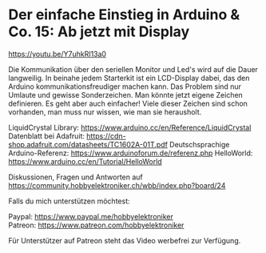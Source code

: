 # Der einfache Einstieg in Arduino & Co. 15: Ab jetzt mit Display
 
https://youtu.be/Y7uhkRI13a0

Die Kommunikation über den seriellen Monitor und Led's wird auf die Dauer langweilig. In beinahe jedem Starterkit ist ein LCD-Display dabei, das den Arduino kommunikationsfreudiger machen kann. Das Problem sind nur Umlaute und gewisse Sonderzeichen. Man könnte jetzt eigene Zeichen definieren. Es geht aber auch einfacher! Viele dieser Zeichen sind schon vorhanden, man muss nur wissen, wie man sie herausholt.

LiquidCrystal Library: https://www.arduino.cc/en/Reference/LiquidCrystal
Datenblatt bei Adafruit: https://cdn-shop.adafruit.com/datasheets/TC1602A-01T.pdf
Deutschsprachige Arduino-Referenz: https://www.arduinoforum.de/referenz.php
HelloWorld: https://www.arduino.cc/en/Tutorial/HelloWorld

Diskussionen, Fragen und Antworten auf 
https://community.hobbyelektroniker.ch/wbb/index.php?board/24

Falls du mich unterstützen möchtest:

Paypal: https://www.paypal.me/hobbyelektroniker<br>
Patreon: https://www.patreon.com/hobbyelektroniker

Für Unterstützer auf Patreon steht das Video werbefrei zur Verfügung.



